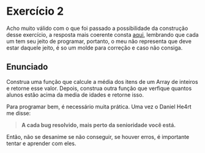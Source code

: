 <h1>Exercício 2</h1>
Acho muito válido com o que foi passado a possibilidade da construção desse exercício, a resposta mais coerente consta <a href="#">aqui</a>, lembrando que cada um tem seu jeito de programar, portanto, o meu não representa que deve estar daquele jeito, é so um molde para correção e caso não consiga.

<h2>Enunciado</h2>
Construa uma função que calcule a média dos itens de um Array de inteiros e retorne esse valor. Depois, construa outra função que verfique quantos alunos estão acima da media de idades e retorne isso.

Para programar bem, é necessário muita prática. Uma vez o Daniel He4rt me disse: 
>**A cada bug resolvido, mais perto da senioridade você está.**

Então, não se desanime se não conseguir, se houver erros, é importante tentar e aprender com eles.